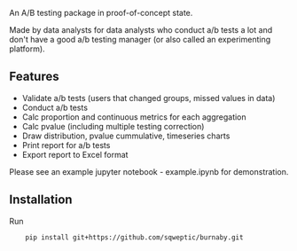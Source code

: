 An A/B testing package in proof-of-concept state.

Made by data analysts for data analysts who conduct a/b tests a lot and don't have a good a/b testing manager (or also called an experimenting platform).


## Features

* Validate a/b tests (users that changed groups, missed values in data)
* Conduct a/b tests
* Calc proportion and continuous metrics for each aggregation
* Calc pvalue (including multiple testing correction)
* Draw distribution, pvalue cummulative, timeseries charts
* Print report for a/b tests
* Export report to Excel format

Please see an example jupyter notebook - example.ipynb for demonstration.

## Installation

Run
```
    pip install git+https://github.com/sqweptic/burnaby.git
```